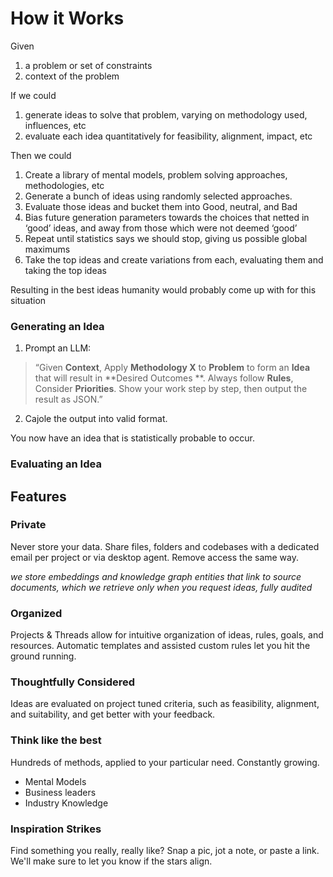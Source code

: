 # How it Works

Given

1. a problem or set of constraints
2. context of the problem

If we could

1. generate ideas to solve that problem, varying on methodology used, influences, etc
2. evaluate each idea quantitatively for feasibility, alignment, impact, etc

Then we could

1. Create a library of mental models, problem solving approaches, methodologies, etc
2. Generate a bunch of ideas using randomly selected approaches.
3. Evaluate those ideas and bucket them into Good, neutral, and Bad
4. Bias future generation parameters towards the choices that netted in ‘good’ ideas, and away from those which were not
   deemed ‘good’
5. Repeat until statistics says we should stop, giving us possible global maximums
6. Take the top ideas and create variations from each, evaluating them and taking the top ideas

Resulting in the best ideas humanity would probably come up with for this situation

### Generating an Idea

1. Prompt an LLM:

> “Given **Context**, Apply **Methodology X** to **Problem** to form an **Idea** that will result in **Desired Outcomes
**. Always follow **Rules**, Consider **Priorities**. Show your work step by step, then output the result as JSON.”

2. Cajole the output into valid format.

You now have an idea that is statistically probable to occur.

### Evaluating an Idea

## Features

### Private

Never store your data. Share files, folders and codebases with a dedicated email per project or via desktop agent. Remove access the same way.

_we store embeddings and knowledge graph entities that link to source documents, which we retrieve only when you request ideas, fully audited_

### Organized

Projects & Threads allow for intuitive organization of ideas, rules, goals, and resources. Automatic templates and assisted custom rules let you hit the ground running.

### Thoughtfully Considered

Ideas are evaluated on project tuned criteria, such as feasibility, alignment, and suitability, and get better with your feedback.

### Think like the best

Hundreds of methods, applied to your particular need. Constantly growing.

- Mental Models
- Business leaders
- Industry Knowledge

### Inspiration Strikes

Find something you really, really like? Snap a pic, jot a note, or paste a link. We'll make sure to let you know if the stars align. 



 